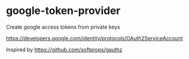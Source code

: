 # google-token-provider
Create google access tokens from private keys

https://developers.google.com/identity/protocols/OAuth2ServiceAccount

Inspired by https://github.com/softprops/gauthz
